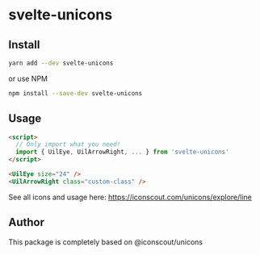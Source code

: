 # svelte-unicons

## Install

```bash
yarn add --dev svelte-unicons
```

or use NPM

```bash
npm install --save-dev svelte-unicons
```

## Usage

```html
<script>
  // Only import what you need!
  import { UilEye, UilArrowRight, ... } from 'svelte-unicons'
</script>

<UilEye size="24" />
<UilArrowRight class="custom-class" />
```

See all icons and usage here: https://iconscout.com/unicons/explore/line

## Author

This package is completely based on @iconscout/unicons
